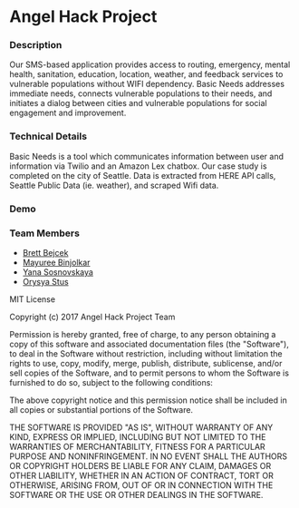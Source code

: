 # Angel Hack Project

### Description
 
Our SMS-based application provides access to routing, emergency, mental health, sanitation, education, location, weather, and feedback services to vulnerable populations without WIFI dependency. Basic Needs addresses immediate needs, connects vulnerable populations to their needs, and initiates a dialog between cities and vulnerable populations for social engagement and improvement.

### Technical Details
Basic Needs is a tool which communicates information between user and information via Twilio and an Amazon Lex chatbox. Our case study is completed on the city of Seattle. Data is extracted from HERE API calls, Seattle Public Data (ie. weather), and scraped Wifi data.

### Demo

### Team Members

* [Brett Bejcek](https://www.linkedin.com/in/brettbejcek/)
* [Mayuree Binjolkar](https://www.linkedin.com/in/mayuree-binjolkar-974a7133/)
* [Yana Sosnovskaya](https://www.linkedin.com/in/yasosnovskaya/)
* [Orysya Stus](https://www.linkedin.com/in/orysyastus/)

MIT License

Copyright (c) 2017 Angel Hack Project Team

Permission is hereby granted, free of charge, to any person obtaining a copy
of this software and associated documentation files (the "Software"), to deal
in the Software without restriction, including without limitation the rights
to use, copy, modify, merge, publish, distribute, sublicense, and/or sell
copies of the Software, and to permit persons to whom the Software is
furnished to do so, subject to the following conditions:

The above copyright notice and this permission notice shall be included in all
copies or substantial portions of the Software.

THE SOFTWARE IS PROVIDED "AS IS", WITHOUT WARRANTY OF ANY KIND, EXPRESS OR
IMPLIED, INCLUDING BUT NOT LIMITED TO THE WARRANTIES OF MERCHANTABILITY,
FITNESS FOR A PARTICULAR PURPOSE AND NONINFRINGEMENT. IN NO EVENT SHALL THE
AUTHORS OR COPYRIGHT HOLDERS BE LIABLE FOR ANY CLAIM, DAMAGES OR OTHER
LIABILITY, WHETHER IN AN ACTION OF CONTRACT, TORT OR OTHERWISE, ARISING FROM,
OUT OF OR IN CONNECTION WITH THE SOFTWARE OR THE USE OR OTHER DEALINGS IN THE
SOFTWARE.
